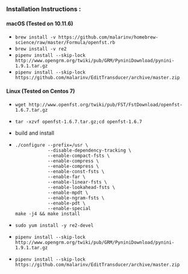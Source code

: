 ### Installation Instructions :

#### macOS (Tested on 10.11.6)

-   `brew install -v https://github.com/malarinv/homebrew-science/raw/master/Formula/openfst.rb`
-   `brew install -v re2`
-   `pipenv install --skip-lock http://www.opengrm.org/twiki/pub/GRM/PyniniDownload/pynini-1.9.1.tar.gz`
-   `pipenv install --skip-lock https://github.com/malarinv/EditTransducer/archive/master.zip`

#### Linux (Tested on Centos 7)

-   `wget http://www.openfst.org/twiki/pub/FST/FstDownload/openfst-1.6.7.tar.gz`
-   `tar -xzvf openfst-1.6.7.tar.gz;cd openfst-1.6.7`

-   build and install
-     ./configure --prefix=/usr \
                  --disable-dependency-tracking \
                  --enable-compact-fsts \
                  --enable-compress \
                  --enable-compress \
                  --enable-const-fsts \
                  --enable-far \
                  --enable-linear-fsts \
                  --enable-lookahead-fsts \
                  --enable-mpdt \
                  --enable-ngram-fsts \
                  --enable-pdt \
                  --enable-special
      make -j4 && make install
-   `sudo yum install -y re2-devel`
-   `pipenv install --skip-lock http://www.opengrm.org/twiki/pub/GRM/PyniniDownload/pynini-1.9.1.tar.gz`
-   `pipenv install --skip-lock https://github.com/malarinv/EditTransducer/archive/master.zip`
